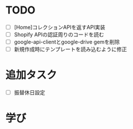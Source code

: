 # TODO

- [ ] [Home]コレクションAPIを返すAPI実装
- [ ] Shopify APIの認証周りのコードを読む
- [ ] google-api-clientとgoogle-drive gemを削除
- [ ] 新規作成時にテンプレートを読み込むように修正

# 追加タスク

- [ ] 振替休日設定

# 学び

